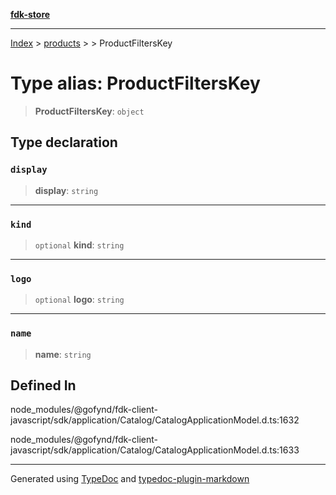 [**fdk-store**](../../../README.md)
***

[Index](../../../API.md) > [products](../../README.md) > [<internal>](../README.md) > ProductFiltersKey

# Type alias: ProductFiltersKey

> **ProductFiltersKey**: `object`

## Type declaration

### `display`

> **display**: `string`

***

### `kind`

> `optional` **kind**: `string`

***

### `logo`

> `optional` **logo**: `string`

***

### `name`

> **name**: `string`

## Defined In

node\_modules/@gofynd/fdk-client-javascript/sdk/application/Catalog/CatalogApplicationModel.d.ts:1632

node\_modules/@gofynd/fdk-client-javascript/sdk/application/Catalog/CatalogApplicationModel.d.ts:1633

***
Generated using [TypeDoc](https://typedoc.org/) and [typedoc-plugin-markdown](https://www.npmjs.com/package/typedoc-plugin-markdown)
